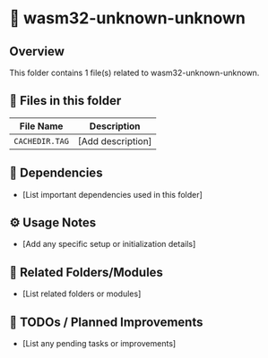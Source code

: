 # 📂 wasm32-unknown-unknown

## Overview
This folder contains 1 file(s) related to wasm32-unknown-unknown.

## 📄 Files in this folder

| File Name | Description |
|-----------|-------------|
| `CACHEDIR.TAG` | [Add description] |

## 🔗 Dependencies
- [List important dependencies used in this folder]

## ⚙️ Usage Notes
- [Add any specific setup or initialization details]

## 🔄 Related Folders/Modules
- [List related folders or modules]

## 🚧 TODOs / Planned Improvements
- [List any pending tasks or improvements]
